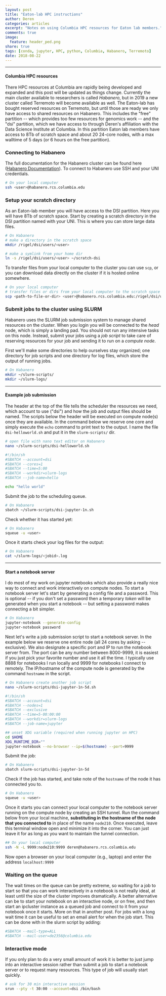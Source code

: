 ```yaml
---
layout: post
title: "Eaton-lab HPC instructions"
author: Deren
categories: articles
excerpt: "Notes on using Columbia HPC resources for Eaton lab members."
comments: true
image:
  feature: header_ped.png
share: true
tags: [conda, jupyter, HPC, python, Columbia, Habanero, Terremoto]
date: 2018-08-22
---
```


<hr>

#### Columbia HPC resources
There HPC resources at Columbia are rapidly being developed and expanded
and this post will be updated as things change. Currently the main cluster 
available to researchers is called *Habanero*, but in 2019 a new cluster
called Terremoto will become available as well. The Eaton-lab has bought 
reserved resources on Terremoto, but until those are ready we only have access
to shared resources on Habanero. This includes the "free" partition -- 
which provides too few resources for genomics work -- and the "dsi" partition, 
which we have access to through Deren's affiliation with the Data Science 
Institute at Columbia. In this partition Eaton lab members have access to 8Tb 
of scratch space and about 20 24-core nodes, with a max walltime of 5 days 
(or 6 hours on the free partition).


### Connecting to Habanero  
The full documentation for the Habanero cluster can be found here ([Habanero Documentation](https://confluence.columbia.edu/confluence/display/rcs/Habanero+HPC+Cluster+User+Documentation)). 
To connect to Habanero use SSH and your UNI credentials. 
```bash
# On your local computer
ssh <user>@habanero.rcs.columbia.edu
```

### Setup your scratch directory
As an Eaton-lab member you will have access to the DSI partition. Here you will
have 8Tb of scratch space. Start by creating a scratch directory in the DSI 
partition named with your UNI. This is where you can store large data files. 

```bash
# On Habanero
# make a directory in the scratch space
mkdir /rigel/dsi/users/<user>

# make a symlink from your home dir
ln -s /rigel/dsi/users/<user> ~/scratch-dsi
```

To transfer files from your local computer to the cluster you can use `scp`, 
or you can download data directly on the cluster if it is hosted online 
somewhere. 
```bash
# On your local computer
# transfer files or dirs from your local computer to the scratch space
scp <path-to-file-or-dir> <user>@habanero.rcs.columbia.edu:/rigel/dsi/users/<user> 
```

<!-- 
### Install local software
Follow my [instructions coming soon post](...) for installing conda 
locally, and then use conda to install software. There is also system wide 
software available that you can look into, but meh. Unfortunately your home 
directory is only 10Gb which is not large enough to install many kernels into. 
If you plan to install a lot of software I would suggest installing conda into
your scratch space instead of home. If you only need one conda environment then
your home space should suffice. 
 -->

### Submit jobs to the cluster using SLURM
Habanero uses the SLURM job submission system to manage shared resources on the 
cluster. When you login you will be connected to the *head* node, which is 
simply a landing pad. You should not run any intensive tasks on this node. 
Instead, submit your jobs using a *job script* to take care of reserving resources for your job and sending it to run on a *compute node*. 

First we'll make some directories to help ourselves stay organized; one 
directory for job scripts and one directory for log files, which store the 
output of running jobs. 
```bash
# On Habanero
mkdir ~/slurm-scripts/
mkdir ~/slurm-logs/
```

--------------------------------------------------


#### Example job submission
The header at the top of the file tells the scheduler the resources we need, which account to use ("dsi") and how the job and output files should be named. The scripts below the header will be executed on compute node(s) once they are available. In the command below we reserve one core and simply execute the `echo` command to print text to the output. I name the file `dsi-helloworld.sh` and put it in the `slurm-scripts/` dir. 

```bash
# open file with nano text editor on Habanero
nano ~/slurm-scripts/dsi-helloworld.sh
```

```bash
#!/bin/sh
#SBATCH --account=dsi
#SBATCH --cores=1    
#SBATCH --time=5:00
#SBATCH --workdir=slurm-logs
#SBATCH --job-name=hello

echo "hello world"
```

Submit the job to the scheduling queue. 
```bash
# On Habanero
sbatch ~/slurm-scripts/dsi-jupyter-1n.sh
```

Check whether it has started yet: 
```bash
# On Habanero
squeue -u <user>
```

Once it starts check your log files for the output:
```bash
# On Habanero
cat ~/slurm-logs/<jobid>.log
```

------------------------------------------------

#### Start a notebook server
I do most of my work on jupyter notebooks which also provide a really nice way 
to connect and work interactively on compute nodes. To start a notebook server
let's start by generating a config file and a password. This is optional -- 
if you don't set a password then a temporary _token_ will be generated when you
start a notebook -- but setting a password makes connecting a bit simpler. 
```bash
# On Habanero
jupyter-notebook --generate-config
jupyter-notebook password
```

Next let's write a job submission script to start a notebook server. In the example below we reserve one entire node (all 24 cores by asking --exclusive). We also designate a specific port and IP to run the notebook server from. The port can be any number between 8000-9999, it is easiest if you just pick your favorite number and use it all the time. I typically use 8888 for notebooks I run locally and 9999 for notebooks I connect to remotely. The IP/hostname of the compute node is generated by the command `hostname` in the script. 

```bash
# On Habanero create another job script
nano ~/slurm-scripts/dsi-jupyter-1n-5d.sh
```

```bash
#!/bin/sh
#SBATCH --account=dsi
#SBATCH --nodes=1    
#SBATCH --exclusive    
#SBATCH --time=5-00:00:00
#SBATCH --workdir=slurm-logs
#SBATCH --job-name=jupyter

## unset XDG variable (required when running jupyter on HPC)
cd $HOME
XDG_RUNTIME_DIR=""
jupyter-notebook --no-browser --ip=$(hostname) --port=9999
```

Submit the job:
```bash
# On Habanero
sbatch slurm-scripts/dsi-jupyter-1n-5d
```

Check if the job has started, and take note of the `hostname` of the node it has connected you to.  
```bash
# On Habanero
squeue -u <user>
```

Once it starts you can connect your local computer to the notebook server running on the compute node by creating an SSH tunnel. Run the command below from your local machine, **substituting in the hostname of the node that you connected to** in place of the name `node210`. Once executed, leave this terminal window open and minimize it into the corner. You can just leave it for as long as you want to maintain the tunnel connection.
```bash
## On your local computer
ssh -N -L 9999:node210:9999 deren@habanero.rcs.columbia.edu
```

Now open a browser on your local computer (e.g., laptop) and enter the address `localhost:9999`


### Waiting on the queue
The wait times on the queue can be pretty extreme, so waiting for a job to 
start so that you can work interactively in a notebook is not really ideal, 
at least until the size of the cluster improves dramatically. A better 
alternative can be to start your notebook on an interactive node, or on free, 
and then start an ipcluster instance as a queued job and connect to it from 
your notebook once it starts. More on that in another post. For jobs with a long
wait time it can be useful to set an email alert for when the job start. This
can be done with in the slurm script by adding:

```bash
#SBATCH --mail-type=ALL
#SBATCH --mail-user=de2356@columbia.edu
```

### Interactive mode
If you only plan to do a very small amount of work it is better to just jump into
an interactive session rather than submit a job to start a notebook server or to 
request many resources. This type of job will usually start quickly.

```bash
# ask for 30 min interactive session
srun --pty -t 30:00 --account=dsi /bin/bash
```

